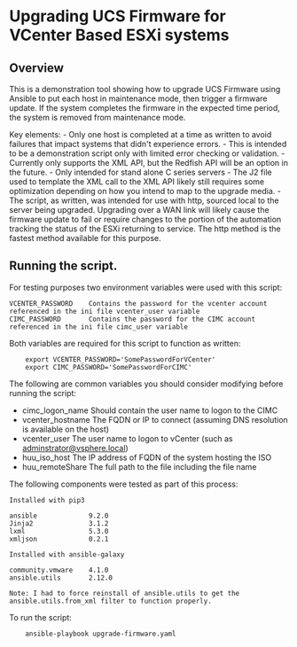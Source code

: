 # Upgrading UCS Firmware for VCenter Based ESXi systems

## Overview
This is a demonstration tool showing how to upgrade UCS Firmware using Ansible to put each host in maintenance mode, then trigger a firmware update. If the system completes the firmware in the expected time period, the system is removed from maintenance mode. 

Key elements:
    - Only one host is completed at a time as written to avoid failures that impact systems that didn't experience errors. 
    - This is intended to be a demonstration script only with limited error checking or validation.
    - Currently only supports the XML API, but the Redfish API will be an option in the future.
    - Only intended for stand alone C series servers
    - The J2 file used to template the XML call to the XML API likely still requires some optimization depending on how you intend to map to the upgrade media.
    - The script, as written, was intended for use with http, sourced local to the server being upgraded. Upgrading over a WAN link will likely cause the firmware update to fail or require changes to the portion of the automation tracking the status of the ESXi returning to service. The http method is the fastest method available for this purpose.

## Running the script.

For testing purposes two environment variables were used with this script:

    VCENTER_PASSWORD    Contains the password for the vcenter account referenced in the ini file vcenter_user variable
    CIMC_PASSWORD       Contains the password for the CIMC account referenced in the ini file cimc_user variable

Both variables are required for this script to function as written:

```
    export VCENTER_PASSWORD='SomePasswordForVCenter'
    export CIMC_PASSWORD='SomePasswordForCIMC'
```

The following are common variables you should consider modifying before running the script:

- cimc_logon_name   Should contain the user name to logon to the CIMC
- vcenter_hostname  The FQDN or IP to connect (assuming DNS resolution is available on the host)
- vcenter_user      The user name to logon to vCenter (such as adminstrator@vsphere.local)
- huu_iso_host      The IP address of FQDN of the system hosting the ISO
- huu_remoteShare   The full path to the file including the file name

The following components were tested as part of this process:

    Installed with pip3

    ansible             9.2.0
    Jinja2              3.1.2
    lxml                5.3.0
    xmljson             0.2.1

    Installed with ansible-galaxy

    community.vmware    4.1.0
    ansible.utils       2.12.0

    Note: I had to force reinstall of ansible.utils to get the ansible.utils.from_xml filter to function properly.

To run the script:

```
    ansible-playbook upgrade-firmware.yaml
```



